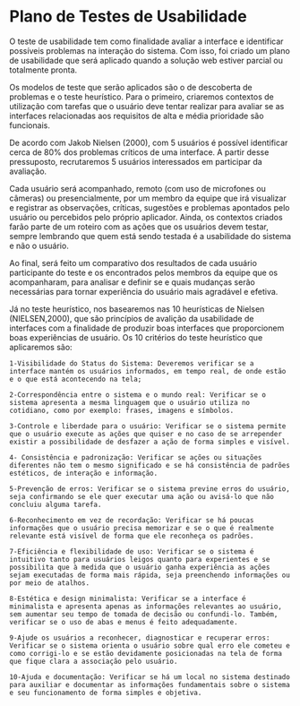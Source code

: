 # Plano de Testes de Usabilidade

O teste de usabilidade tem como finalidade avaliar a interface e identificar possíveis problemas na interação do sistema. Com isso, foi criado um plano de usabilidade que será aplicado quando a solução web estiver parcial ou totalmente pronta.

Os modelos de teste que serão aplicados são o de descoberta de problemas e o teste heurístico. Para o primeiro, criaremos contextos de utilização com tarefas que o usuário deve tentar realizar para avaliar se as interfaces relacionadas aos requisitos de alta e média prioridade são funcionais. 

De acordo com Jakob Nielsen (2000), com 5 usuários é possível identificar cerca de 80% dos problemas críticos de uma interface. A partir desse pressuposto, recrutaremos 5 usuários interessados em participar da avaliação. 

Cada usuário será acompanhado, remoto (com uso de microfones ou câmeras) ou presencialmente, por um membro da equipe que irá visualizar e registrar as observações, críticas, sugestões e problemas apontados pelo usuário ou percebidos pelo próprio aplicador. Ainda, os contextos criados farão parte de um roteiro com as ações que os usuários devem testar, sempre lembrando que quem está sendo testada é a usabilidade do sistema e não o usuário.

Ao final, será feito um comparativo dos resultados de cada usuário participante do teste e os encontrados pelos membros da equipe que os acompanharam, para analisar e definir se e quais mudanças serão necessárias para tornar experiência do usuário mais agradável e efetiva.  

Já no teste heurístico, nos basearemos nas 10 heurísticas de Nielsen (NIELSEN,2000), que são princípios de avalição da usabilidade de interfaces com a finalidade de produzir boas interfaces que proporcionem boas experiências de usuário. Os 10 critérios do teste heurístico que aplicaremos são:

    1-Visibilidade do Status do Sistema: Deveremos verificar se a interface mantém os usuários informados, em tempo real, de onde estão e o que está acontecendo na tela;

    2-Correspondência entre o sistema e o mundo real: Verificar se o sistema apresenta a mesma linguagem que o usuário utiliza no cotidiano, como por exemplo: frases, imagens e símbolos. 

    3-Controle e liberdade para o usuário: Verificar se o sistema permite que o usuário execute as ações que quiser e no caso de se arrepender existir a possibilidade de desfazer a ação de forma simples e visível. 

    4- Consistência e padronização: Verificar se ações ou situações diferentes não tem o mesmo significado e se há consistência de padrões estéticos, de interação e informação.

    5-Prevenção de erros: Verificar se o sistema previne erros do usuário, seja confirmando se ele quer executar uma ação ou avisá-lo que não concluiu alguma tarefa. 

    6-Reconhecimento em vez de recordação: Verificar se há poucas informações que o usuário precisa memorizar e se o que é realmente relevante está visível de forma que ele reconheça os padrões. 

    7-Eficiência e flexibilidade de uso: Verificar se o sistema é intuitivo tanto para usuários leigos quanto para experientes e se possibilita que à medida que o usuário ganha experiência as ações sejam executadas de forma mais rápida, seja preenchendo informações ou por meio de atalhos. 

    8-Estética e design minimalista: Verificar se a interface é minimalista e apresenta apenas as informações relevantes ao usuário, sem aumentar seu tempo de tomada de decisão ou confundi-lo. Também, verificar se o uso de abas e menus é feito adequadamente. 

    9-Ajude os usuários a reconhecer, diagnosticar e recuperar erros: Verificar se o sistema orienta o usuário sobre qual erro ele cometeu e como corrigi-lo e se estão devidamente posicionadas na tela de forma que fique clara a associação pelo usuário. 

    10-Ajuda e documentação: Verificar se há um local no sistema destinado para auxiliar e documentar as informações fundamentais sobre o sistema e seu funcionamento de forma simples e objetiva.   